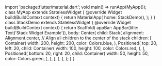 import 'package:flutter/material.dart';
void main() => runApp(MyApp());
class MyApp extends StatelessWidget {
 @override
 Widget build(BuildContext context) {
 return MaterialApp(
 home: StackDemo(),
 );
 }
}
class StackDemo extends StatelessWidget {
 @override
 Widget build(BuildContext context) {
 return Scaffold(
 appBar: AppBar(title: Text('Stack Widget Example')),
 body: Center(
 child: Stack(
 alignment: Alignment.center, // Align all children to the 
center of the stack
 children: <Widget>[
 Container(
 width: 200,
 height: 200,
 color: Colors.blue,
 ),
 Positioned(
 top: 20,
 left: 20,
 child: Container(
 width: 100,
 height: 100,
 color: Colors.red,
 ),
 ),
 Positioned(
 bottom: 20,
 right: 20,
 child: Container(
 width: 50,
 height: 50,
 color: Colors.green,
 ),
 ),
 ],
 ),
 ),
 );
 }
}
